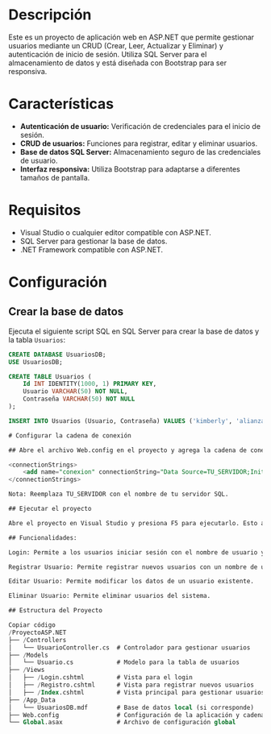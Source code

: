 # Descripción
Este es un proyecto de aplicación web en ASP.NET que permite gestionar usuarios mediante un CRUD (Crear, Leer, Actualizar y Eliminar) y autenticación de inicio de sesión. Utiliza SQL Server para el almacenamiento de datos y está diseñada con Bootstrap para ser responsiva.

# Características
- **Autenticación de usuario:** Verificación de credenciales para el inicio de sesión.
- **CRUD de usuarios:** Funciones para registrar, editar y eliminar usuarios.
- **Base de datos SQL Server:** Almacenamiento seguro de las credenciales de usuario.
- **Interfaz responsiva:** Utiliza Bootstrap para adaptarse a diferentes tamaños de pantalla.

# Requisitos
- Visual Studio o cualquier editor compatible con ASP.NET.
- SQL Server para gestionar la base de datos.
- .NET Framework compatible con ASP.NET.

# Configuración

## Crear la base de datos
Ejecuta el siguiente script SQL en SQL Server para crear la base de datos y la tabla `Usuarios`:

```sql
CREATE DATABASE UsuariosDB;
USE UsuariosDB;

CREATE TABLE Usuarios (
    Id INT IDENTITY(1000, 1) PRIMARY KEY,  
    Usuario VARCHAR(50) NOT NULL,          
    Contraseña VARCHAR(50) NOT NULL        
);

INSERT INTO Usuarios (Usuario, Contraseña) VALUES ('kimberly', 'alianza');

# Configurar la cadena de conexión

## Abre el archivo Web.config en el proyecto y agrega la cadena de conexión dentro de la sección <connectionStrings>:

<connectionStrings>
    <add name="conexion" connectionString="Data Source=TU_SERVIDOR;Initial Catalog=UsuariosDB;Integrated Security=True" providerName="System.Data.SqlClient" />
</connectionStrings>

Nota: Reemplaza TU_SERVIDOR con el nombre de tu servidor SQL.

## Ejecutar el proyecto

Abre el proyecto en Visual Studio y presiona F5 para ejecutarlo. Esto abrirá la aplicación en el navegador y podrás empezar a gestionar los usuarios.

## Funcionalidades:

Login: Permite a los usuarios iniciar sesión con el nombre de usuario y la contraseña.

Registrar Usuario: Permite registrar nuevos usuarios con un nombre de usuario y contraseña.

Editar Usuario: Permite modificar los datos de un usuario existente.

Eliminar Usuario: Permite eliminar usuarios del sistema.

## Estructura del Proyecto

Copiar código
/ProyectoASP.NET
├── /Controllers
│   └── UsuarioController.cs  # Controlador para gestionar usuarios
├── /Models
│   └── Usuario.cs            # Modelo para la tabla de usuarios
├── /Views
│   ├── /Login.cshtml         # Vista para el login
│   ├── /Registro.cshtml      # Vista para registrar nuevos usuarios
│   ├── /Index.cshtml         # Vista principal para gestionar usuarios
├── /App_Data
│   └── UsuariosDB.mdf        # Base de datos local (si corresponde)
├── Web.config                # Configuración de la aplicación y cadena de conexión
└── Global.asax               # Archivo de configuración global